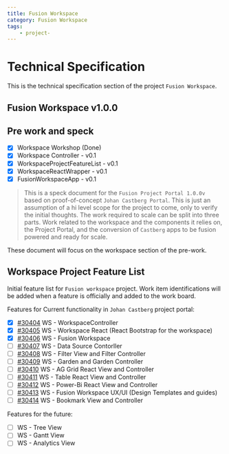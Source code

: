 ```yaml
---
title: Fusion Workspace
category: Fusion Workspace
tags:
    - project-
---
```


# Technical Specification

This is the technical specification section of the project `Fusion Workspace`.

## Fusion Workspace v1.0.0

## Pre work and speck

-   [x] Workspace Workshop (Done)
-   [x] Workspace Controller - v0.1
-   [x] WorkspaceProjectFeatureList - v0.1
-   [x] WorkspaceReactWrapper - v0.1
-   [x] FusionWorkspaceApp - v0.1

> This is a speck document for the `Fusion Project Portal 1.0.0v` based on proof-of-concept `Johan Castberg Portal`. This is just an assumption of a hi level scope for the project to come, only to verify the initial thoughts.
> The work required to scale can be split into three parts. Work related to the workspace and the components it relies on, the Project Portal, and the conversion of `Castberg` apps to be fusion powered and ready for scale.

These document will focus on the workspace section of the pre-work.

## Workspace Project Feature List

Initial feature list for `Fusion workspace` project. Work item identifications will be added when a feature is officially and added to the work board.

Features for Current functionality in `Johan Castberg` project portal:

-   [x] [#30404](https://statoil-proview.visualstudio.com/Fusion/_backlogs/backlog/Johan%20Castberg%20inn%20i%20Fusion/Epics/?workitem=30404) WS - WorkspaceController
-   [x] [#30405](https://statoil-proview.visualstudio.com/Fusion/_backlogs/backlog/Johan%20Castberg%20inn%20i%20Fusion/Epics/?workitem=30405) WS - Workspace React (React Bootstrap for the workspace)
-   [x] [#30406](https://statoil-proview.visualstudio.com/Fusion/_backlogs/backlog/Johan%20Castberg%20inn%20i%20Fusion/Epics/?workitem=30406) WS - Fusion Workspace
-   [ ] [#30407](https://statoil-proview.visualstudio.com/Fusion/_backlogs/backlog/Johan%20Castberg%20inn%20i%20Fusion/Epics/?workitem=30407) WS - Data Source Contorller
-   [ ] [#30408](https://statoil-proview.visualstudio.com/Fusion/_backlogs/backlog/Johan%20Castberg%20inn%20i%20Fusion/Epics/?workitem=30408) WS - Filter View and Filter Controller
-   [ ] [#30409](https://statoil-proview.visualstudio.com/Fusion/_backlogs/backlog/Johan%20Castberg%20inn%20i%20Fusion/Epics/?workitem=30409) WS - Garden and Garden Controller
-   [ ] [#30410](https://statoil-proview.visualstudio.com/Fusion/_backlogs/backlog/Johan%20Castberg%20inn%20i%20Fusion/Epics/?workitem=30410) WS - AG Grid React View and Controller
-   [ ] [#30411](https://statoil-proview.visualstudio.com/Fusion/_backlogs/backlog/Johan%20Castberg%20inn%20i%20Fusion/Epics/?workitem=30411) WS - Table React View and Controller
-   [ ] [#30412](https://statoil-proview.visualstudio.com/Fusion/_backlogs/backlog/Johan%20Castberg%20inn%20i%20Fusion/Epics/?workitem=30412) WS - Power-Bi React View and Controller
-   [ ] [#30413](https://statoil-proview.visualstudio.com/Fusion/_backlogs/backlog/Johan%20Castberg%20inn%20i%20Fusion/Epics/?workitem=30413) WS - Fusion Workspace UX/UI (Design Templates and guides)
-   [ ] [#30414](https://statoil-proview.visualstudio.com/Fusion/_backlogs/backlog/Johan%20Castberg%20inn%20i%20Fusion/Epics/?workitem=30414) WS - Bookmark View and Controller

Features for the future:

-   [ ] WS - Tree View
-   [ ] WS - Gantt View
-   [ ] WS - Analytics View
